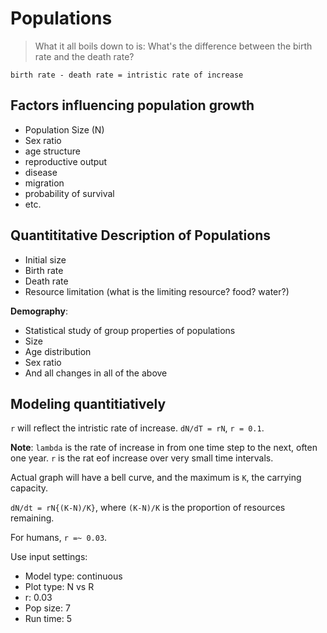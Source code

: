 # Populations

> What it all boils down to is: What's the difference between the birth rate and the death rate?

`birth rate - death rate = intristic rate of increase`

## Factors influencing population growth

- Population Size (N)
- Sex ratio
- age structure
- reproductive output
- disease
- migration
- probability of survival
- etc.

## Quantititative Description of Populations

- Initial size
- Birth rate
- Death rate
- Resource limitation (what is the limiting resource? food? water?)

**Demography**:

- Statistical study of group properties of populations
- Size
- Age distribution
- Sex ratio
- And all changes in all of the above

## Modeling quantitiatively

`r` will reflect the intristic rate of increase. `dN/dT = rN`, `r = 0.1`.

**Note**: `lambda` is the rate of increase in from one time step to the next, often one year. `r` is the rat eof increase over very small time intervals.

Actual graph will have a bell curve, and the maximum is `K`, the carrying capacity.

`dN/dt = rN{(K-N)/K}`, where `(K-N)/K` is the proportion of resources remaining.

For humans, `r =~ 0.03`.

Use input settings:

- Model type: continuous
- Plot type: N vs R
- r: 0.03
- Pop size: 7
- Run time: 5